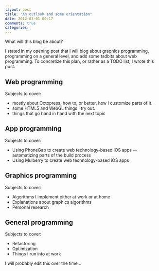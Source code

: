 ```yaml
---
layout: post
title: "An outlook and some orientation"
date: 2012-03-01 00:17
comments: true
categories: 
---
```


What will this blog be about?

I stated in my opening post that I will blog about graphics programming, programming on a general level, and add some tadbits about web programming. To concretize this plan, or rather as a TODO list, I wrote this post.

## Web programming
Subjects to cover:
- mostly about Octopress, how to, or better, how I customize parts of it.
- some HTML5 and WebGL things I try out.
- things that go hand in hand with the next topic

## App programming
Subjects to cover:
- Using PhoneGap to create web technology-based iOS apps
-- automatizing parts of the build process
- Using Mulberry to create web technology-based iOS apps

## Graphics programming
Subjects to cover:
- Algorithms I implement either at work or at home
- Explanations about graphics algorithms
- Personal research

## General programming
Subjects to cover:
- Refactoring
- Optimization
- Things I run into at work

I will probably edit this over the time...